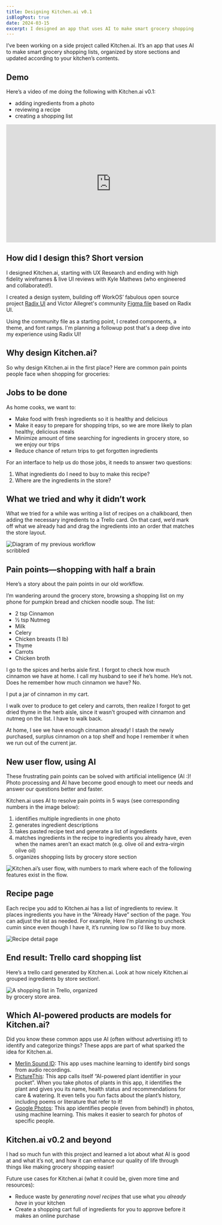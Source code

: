 ```yaml
---
title: Designing Kitchen.ai v0.1
isBlogPost: true
date: 2024-03-15
excerpt: I designed an app that uses AI to make smart grocery shopping lists, organized by store sections and updated according to your kitchen’s contents.
---
```

I’ve been working on a side project called Kitchen.ai. It’s an app that uses AI to make smart grocery shopping lists, organized by store sections and updated according to your kitchen’s contents.

## Demo
Here’s a video of me doing the following with Kitchen.ai v0.1:
- adding ingredients from a photo
- reviewing a recipe
- creating a shopping list

<iframe width="560" height="315" src="https://www.youtube.com/embed/eatay-G1GHs?si=U6z5ioT28uvFIyfd" title="YouTube video player" frameborder="0" allow="accelerometer; autoplay; clipboard-write; encrypted-media; gyroscope; picture-in-picture; web-share" allowfullscreen></iframe>

## How did I design this? Short version
I designed Kitchen.ai, starting with UX Research and ending with high fidelity wireframes & live UI reviews with Kyle Mathews (who engineered and collaborated!). 

I created a design system, building off WorkOS’ fabulous open source project [Radix UI](https://www.radix-ui.com/) and Victor Allegret's community [Figma file](https://www.figma.com/community/file/1280428825266545105) based on Radix UI. 

Using the community file as a starting point, I created components, a theme, and font ramps. I'm planning a followup post that's a deep dive into my experience using Radix UI!

## Why design Kitchen.ai?
So why design Kitchen.ai in the first place? Here are common pain points people face when shopping for groceries:

## Jobs to be done

As home cooks, we want to:

- Make food with fresh ingredients so it is healthy and delicious
- Make it easy to prepare for shopping trips, so we are more likely to plan healthy, delicious meals
- Minimize amount of time searching for ingredients in grocery store, so we enjoy our trips
- Reduce chance of return trips to get forgotten ingredients

For an interface to help us do those jobs, it needs to answer two questions:
1. What ingredients do I need to buy to make this recipe?
2. Where are the ingredients in the store?

## What we tried and why it didn’t work
What we tried for a while was writing a list of recipes on a chalkboard, then adding the necessary ingredients to a Trello card. On that card, we’d mark off what we already had and drag the ingredients into an order that matches the store layout.

<div style="width: 50%;">

![Diagram of my previous workflow scribbled](blackboard2.jpg)

</div>

## Pain points—shopping with half a brain

Here’s a story about the pain points in our old workflow. 

I’m wandering around the grocery store, browsing a shopping list on my phone for pumpkin bread and chicken noodle soup. The list: 
- 2 tsp Cinnamon
- ½ tsp Nutmeg
- Milk
- Celery
- Chicken breasts (1 lb)
- Thyme
- Carrots
- Chicken broth

I go to the spices and herbs aisle first. I forgot to check how much cinnamon we have at home. I call my husband to see if he’s home. He’s not. Does he remember how much cinnamon we have? No.

I put a jar of cinnamon in my cart.

I walk over to produce to get celery and carrots, then realize I forgot to get dried thyme in the herb aisle, since it wasn’t grouped with cinnamon and nutmeg on the list. I have to walk back.
 
At home, I see we have enough cinnamon already! I stash the newly purchased, surplus cinnamon on a top shelf and hope I remember it when we run out of the current jar.

## New user flow, using AI
These frustrating pain points can be solved with artificial intelligence (AI :)! Photo processing and AI have become good enough to meet our needs and answer our questions better and faster. 

Kitchen.ai uses AI to resolve pain points in 5 ways (see corresponding numbers in the image below):
1. identifies multiple ingredients in one photo
2. generates ingredient descriptions
3. takes pasted recipe text and generate a list of ingredients
4. matches ingredients in the recipe to ingredients you already have, even when the names aren’t an exact match (e.g. olive oil and extra-virgin olive oil)
5. organizes shopping lists by grocery store section

![Kitchen.ai’s user flow, with numbers to mark where each of the following features exist in the flow.](new-user-flow.png)

## Recipe page
Each recipe you add to Kitchen.ai has a list of ingredients to review. It places ingredients you have in the “Already Have” section of the page. You can adjust the list as needed. For example, Here I’m planning to uncheck cumin since even though I have it, it’s running low so I’d like to buy more.

<div style="width: 50%;">

![Recipe detail page](Recipe-detail-page.jpg)

</div>

## End result: Trello card shopping list
Here’s a trello card generated by Kitchen.ai. Look at how nicely Kitchen.ai grouped ingredients by store section!.

<div style="width: 50%;">

![A shopping list in Trello, organized by grocery store area.](new-trello.png)

</div>

## Which AI-powered products are models for Kitchen.ai?
Did you know these common apps use AI (often without advertising it!) to identify and categorize things? These apps are part of what sparked the idea for Kitchen.ai.
- [Merlin Sound ID](https://support.ebird.org/en/support/solutions/articles/48001185783-sound-id): This app uses machine learning to identify bird songs from audio recordings.
- [PictureThis](https://www.picturethisai.com/identify): This app calls itself “AI-powered plant identifier in your pocket”. When you take photos of plants in this app, it identifies the plant and gives you its name, health status and recommendations for care & watering. It even tells you fun facts about the plant’s history, including poems or literature that refer to it!
- [Google Photos](https://www.androidauthority.com/google-photos-facial-recognition-back-3333108/): This app identifies people (even from behind!) in photos, using machine learning. This makes it easier to search for photos of specific people.

## Kitchen.ai v0.2 and beyond
I had so much fun with this project and learned a lot about what AI is good at and what it’s not, and how it can enhance our quality of life through things like making grocery shopping easier!

Future use cases for Kitchen.ai (what it could be, given more time and resources):
- Reduce waste by *generating novel recipes* that use what you *already have* in your kitchen
- Create a shopping cart full of ingredients for you to approve before it makes an online purchase